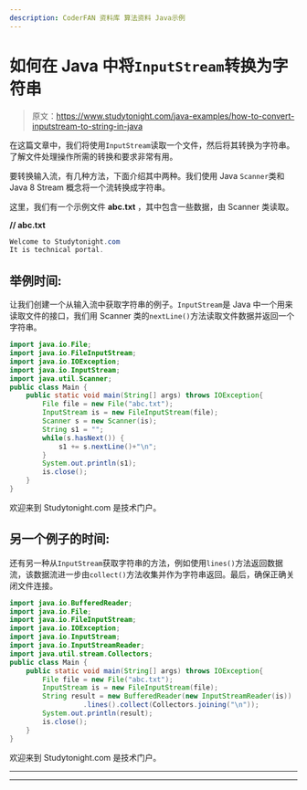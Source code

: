 ```yaml
---
description: CoderFAN 资料库 算法资料 Java示例
---
```


# 如何在 Java 中将`InputStream`转换为字符串

> 原文：<https://www.studytonight.com/java-examples/how-to-convert-inputstream-to-string-in-java>

在这篇文章中，我们将使用`InputStream`读取一个文件，然后将其转换为字符串。了解文件处理操作所需的转换和要求非常有用。

要转换输入流，有几种方法，下面介绍其中两种。我们使用 Java `Scanner`类和 Java 8 Stream 概念将一个流转换成字符串。

这里，我们有一个示例文件 **abc.txt** ，其中包含一些数据，由 Scanner 类读取。

**// abc.txt**

```java
Welcome to Studytonight.com
It is technical portal.
```

## 举例时间:

让我们创建一个从输入流中获取字符串的例子。`InputStream`是 Java 中一个用来读取文件的接口，我们用 Scanner 类的`nextLine()`方法读取文件数据并返回一个字符串。

```java
import java.io.File;
import java.io.FileInputStream;
import java.io.IOException;
import java.io.InputStream;
import java.util.Scanner;
public class Main {
	public static void main(String[] args) throws IOException{  
		File file = new File("abc.txt");
        InputStream is = new FileInputStream(file);
        Scanner s = new Scanner(is);
        String s1 = "";
        while(s.hasNext()) {
        	s1 += s.nextLine()+"\n";
        }
        System.out.println(s1);
        is.close();
	}
}
```

欢迎来到 Studytonight.com
是技术门户。

## 另一个例子的时间:

还有另一种从`InputStream`获取字符串的方法，例如使用`lines()`方法返回数据流，该数据流进一步由`collect()`方法收集并作为字符串返回。最后，确保正确关闭文件连接。

```java
import java.io.BufferedReader;
import java.io.File;
import java.io.FileInputStream;
import java.io.IOException;
import java.io.InputStream;
import java.io.InputStreamReader;
import java.util.stream.Collectors;
public class Main {
	public static void main(String[] args) throws IOException{  
		File file = new File("abc.txt");
        InputStream is = new FileInputStream(file);
        String result = new BufferedReader(new InputStreamReader(is))
        		  .lines().collect(Collectors.joining("\n"));
        System.out.println(result);
        is.close();
	}
}
```

欢迎来到 Studytonight.com
是技术门户。

* * *

* * *